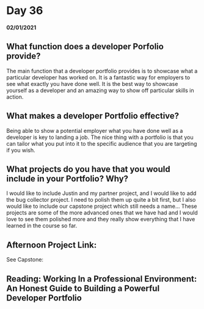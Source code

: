 # Day 36
__02/01/2021__

## What function does a developer Porfolio provide?

The main function that a developer portfolio provides is to showcase what a particular developer has worked on. It is a fantastic way for employers to see what exactly you have done well. It is the best way to showcase yourself as a developer and an amazing way to show off particular skills in action.

## What makes a developer Portfolio effective?

Being able to show a potential employer what you have done well as a developer is key to landing a job. The nice thing with a portfolio is that you can tailor what you put into it to the specific audience that you are targeting if you wish.


## What projects do you have that you would include in your Portfolio? Why?

I would like to include Justin and my partner project, and I would like to add the bug collector project. I need to polish them up quite a bit first, but I also would like to include our capstone project which still needs a name... These projects are some of the more advanced ones that we have had and I would love to see them polished more and they really show everything that I have learned in the course so far.


## Afternoon Project Link:

See Capstone:


## Reading: Working In a Professional Environment: An Honest Guide to Building a Powerful Developer Portfolio